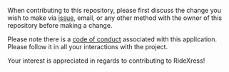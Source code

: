 When contributing to this repository, please first discuss the change you wish to make via [issue](https://github.com/jtanaeki/RideXpress/issues), email, or any other method with the owner of this repository before making a change.

Please note there is a [code of conduct](https://github.com/jtanaeki/RideXpress/blob/main/CODE_OF_CONDUCT.md) associated with this application. Please follow it in all your interactions with the project.

Your interest is appreciated in regards to contributing to RideXress!
